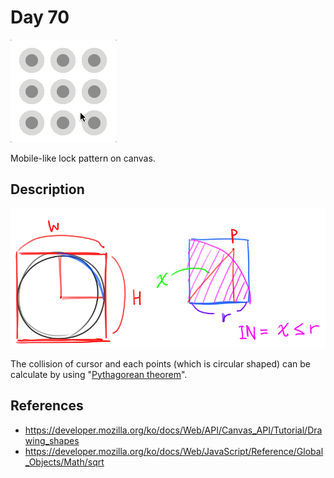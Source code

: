 # Day 70

![Preview image](sample.gif)

Mobile-like lock pattern on canvas.

## Description

![Figure](figure.png)

The collision of cursor and each points (which is circular shaped)
can be calculate by using "[Pythagorean theorem](https://en.wikipedia.org/wiki/Pythagorean_theorem)".

## References

* https://developer.mozilla.org/ko/docs/Web/API/Canvas_API/Tutorial/Drawing_shapes
* https://developer.mozilla.org/ko/docs/Web/JavaScript/Reference/Global_Objects/Math/sqrt
